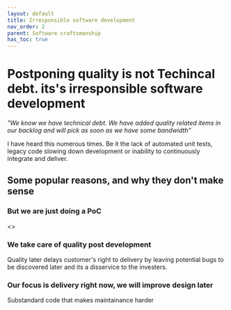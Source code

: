 ```yaml
---
layout: default
title: Irresponsible software development
nav_order: 2
parent: Software craftsmanship
has_toc: true
---
```


# Postponing quality is not Techincal debt. its's irresponsible software development


*"We know we have technical debt. We have added quality related items in our backlog and will pick as soon as we have some bandwidth"* 

I have heard this numerous times. Be it the lack of automated unit tests, legacy code slowing down development or inability to continuously integrate and deliver.



## Some popular reasons, and why they don't make sense
 
### But we are just doing a PoC
<>
### We take care of quality post development

Quality later delays customer's right to delivery by leaving potential bugs to be discovered later and its a disservice to the investers.
### Our focus is delivery right now, we will improve design later

Substandard code that makes maintainance harder












